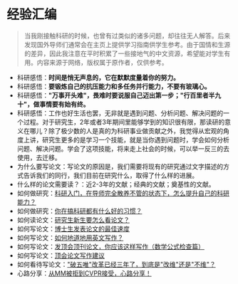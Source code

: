 # 经验汇编

> 当我刚接触科研的时候，也曾有过类似的诸多问题，却往往无人解答。后来发现国外导师们通常会在主页上提供学习指南供学生参考。由于国情和生源的差异，因此我注意在平时积累了一些接地气的中文资源，希望能对学生有用。内容来源于网络，版权属于原作者，仅供参考。



- 科研感悟：**时间是悄无声息的，它在默默度量着你的努力。**
- 科研感悟：**要锻炼自己的抗压能力和多任务并行能力，不要有玻璃心。**
- 科研感悟：**"万事开头难"，畏难时要说服自己迈出第一步；"行百里者半九十"，做事情要有始有终。**
- 科研感悟：工作也好生活也罢，无非就是遇到问题、分析问题、解决问题的一个过程。对于研究生，2年或者3年期间里能够学到的知识很有限，那读研的意义在哪儿？除了极少数的人是真的为科研事业做贡献之外，我觉得从宏观的角度上讲，研究生更多的是学习一个技能，就是当你遇到问题时，学会如何分析问题、解决问题。学会了这项技能，将来走上社会的时候，可以举一反三的去使用，去迁移。
- 为什么要写论文：写论文的原因是，我们需要将现有的研究通过文字描述的方式告诉我们的同行，我们目前在研究什么，取得了什么样的进展。
- 什么样的论文需要读？：近2-3年的文献；经典的文献；奠基性的文献。
- 如何做研究：[科研入门，在导师完全散养不管的状态下，怎么提升自己的科研能力？](https://www.zhihu.com/question/385466539/answer/2268892163)
- 如何做研究：[你在搞科研都有什么好的习惯？](https://mp.weixin.qq.com/s/MVnr8sV0i2qXjSGT2xmJ2w)
- 如何读论文：[研究生新生要怎么看论文？](https://www.zhihu.com/question/304334959)
- 如何写论文：[博士生发表论文的最佳速度](https://blog.sina.com.cn/s/blog_4b2b16c90102zppf.html) 
- 如何写论文：[如何地道地用英文写作？](https://zhuanlan.zhihu.com/p/76560542)
- 如何写论文：[发顶会顶刊论文，你应该这样写作（数学公式检查篇）](https://baijiahao.baidu.com/s?id=1739383075056032366&wfr=spider&for=pc)
- 如何写论文：[顶会论文写作建议](https://zhuanlan.zhihu.com/p/633108071)
- 如何看待写论文：["破五唯"改革已经三年了，到底是"改维"还是"不维"？](https://mp.weixin.qq.com/s?__biz=MzI1MjAzNTI2MQ==&mid=2649740287&idx=1&sn=aa35d51799886ea188d5af617c11841d&chksm=f1f29a2dc685133b69fb00b89cb7b481ce3f32764a11767604e997fd2082aaaa6f08174605b3&scene=27)
- 心路分享：[从MM被拒到CVPR接受，心路分享！](https://mp.weixin.qq.com/s/mJyH5b6FLwFHD032o2loGA)

